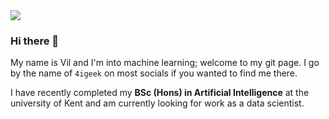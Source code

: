 <img src="https://digitalredneck.co.uk/linkedin_topper.jpeg" />

### Hi there 👋

My name is Vil and I'm into machine learning; welcome to my git page. I go by the name of `4igeek` on most socials if you wanted to find me there.

I have recently completed my <strong>BSc (Hons) in Artificial Intelligence</strong> at the university of Kent and am currently looking for work as a data scientist.